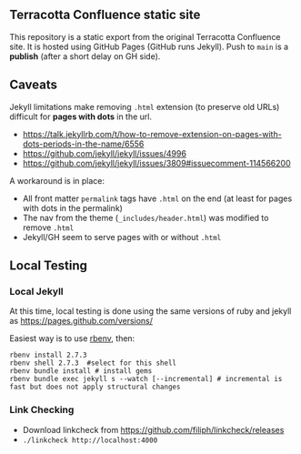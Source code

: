 Terracotta Confluence static site
-------

This repository is a static export from the original Terracotta Confluence site. 
It is hosted using GitHub Pages (GitHub runs Jekyll).  Push to `main` is a **publish** (after a short delay on GH side). 

## Caveats

Jekyll limitations make removing `.html` extension (to preserve old URLs) difficult for **pages with dots** in the url.
* https://talk.jekyllrb.com/t/how-to-remove-extension-on-pages-with-dots-periods-in-the-name/6556
* https://github.com/jekyll/jekyll/issues/4996
* https://github.com/jekyll/jekyll/issues/3809#issuecomment-114566200

A workaround is in place:
* All front matter `permalink` tags have `.html` on the end (at least for pages with dots in the permalink)
* The nav from the theme (`_includes/header.html`) was modified to remove `.html`
* Jekyll/GH seem to serve pages with or without `.html`

## Local Testing

### Local Jekyll
At this time, local testing is done using the same versions of ruby and jekyll as https://pages.github.com/versions/

Easiest way is to use [rbenv](https://github.com/rbenv/rbenv), then:
```shell
rbenv install 2.7.3
rbenv shell 2.7.3  #select for this shell
rbenv bundle install # install gems
rbenv bundle exec jekyll s --watch [--incremental] # incremental is fast but does not apply structural changes
```

### Link Checking

* Download linkcheck from https://github.com/filiph/linkcheck/releases
* `./linkcheck http://localhost:4000`

